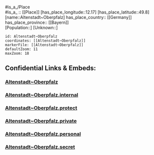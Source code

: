 ﻿---
location: [49.8,12.17] 
mapzoom: [7,12] 
mapmarker: city 
type: City
tags:
- geo/City


SpocWebEntityId: 28780
isDeleted: false
confidential: public

---
#is_a_/Place  
#is_a_ :: [[Place]] 
[has_place_longitude::12.17] 
[has_place_latitude::49.8] 
[name::Altenstadt~Oberpfalz] 
has_place_country:: [[Germany]]  
has_place_province:: [[Bayern]]  
[Population::] 
[Unknown::] 


```leaflet
id: Altenstadt~Oberpfalz
coordinates: [[Altenstadt~Oberpfalz]] 
markerFile: [[Altenstadt~Oberpfalz]] 
defaultZoom: 11 
maxZoom: 18
```


## Confidential Links & Embeds: 

### [Altenstadt~Oberpfalz](/_public/Earth/Continent/Europe/Europe~Central/Germany/Germany~West/Bayern/counties~Bayern/Neustadt~Waldnaab/cities~Waldnaab/Windischeschenbach/City/Altenstadt~Oberpfalz.md) 

### [Altenstadt~Oberpfalz.internal](/_internal/Earth/Continent/Europe/Europe~Central/Germany/Germany~West/Bayern/counties~Bayern/Neustadt~Waldnaab/cities~Waldnaab/Windischeschenbach/City/Altenstadt~Oberpfalz.internal.md) 

### [Altenstadt~Oberpfalz.protect](/_protect/Earth/Continent/Europe/Europe~Central/Germany/Germany~West/Bayern/counties~Bayern/Neustadt~Waldnaab/cities~Waldnaab/Windischeschenbach/City/Altenstadt~Oberpfalz.protect.md) 

### [Altenstadt~Oberpfalz.private](/_private/Earth/Continent/Europe/Europe~Central/Germany/Germany~West/Bayern/counties~Bayern/Neustadt~Waldnaab/cities~Waldnaab/Windischeschenbach/City/Altenstadt~Oberpfalz.private.md) 

### [Altenstadt~Oberpfalz.personal](/_personal/Earth/Continent/Europe/Europe~Central/Germany/Germany~West/Bayern/counties~Bayern/Neustadt~Waldnaab/cities~Waldnaab/Windischeschenbach/City/Altenstadt~Oberpfalz.personal.md) 

### [Altenstadt~Oberpfalz.secret](/_secret/Earth/Continent/Europe/Europe~Central/Germany/Germany~West/Bayern/counties~Bayern/Neustadt~Waldnaab/cities~Waldnaab/Windischeschenbach/City/Altenstadt~Oberpfalz.secret.md) 
